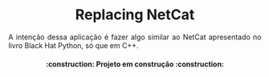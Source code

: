 <h1 align="center">Replacing NetCat</h1>

<p align="justify">A intenção dessa aplicação é fazer algo similar ao NetCat apresentado no livro Black Hat Python, só que em C++.</p>

<h4 align="center">:construction: Projeto em construção :construction:</h4>